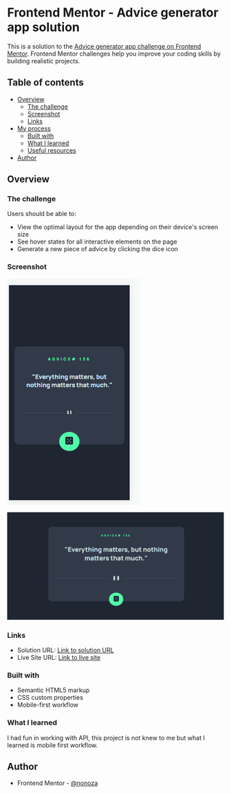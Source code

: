 # Frontend Mentor - Advice generator app solution

This is a solution to the [Advice generator app challenge on Frontend Mentor](https://www.frontendmentor.io/challenges/advice-generator-app-QdUG-13db). Frontend Mentor challenges help you improve your coding skills by building realistic projects.

## Table of contents

- [Overview](#overview)
  - [The challenge](#the-challenge)
  - [Screenshot](#screenshot)
  - [Links](#links)
- [My process](#my-process)
  - [Built with](#built-with)
  - [What I learned](#what-i-learned)
  - [Useful resources](#useful-resources)
- [Author](#author)

## Overview

### The challenge

Users should be able to:

- View the optimal layout for the app depending on their device's screen size
- See hover states for all interactive elements on the page
- Generate a new piece of advice by clicking the dice icon

### Screenshot

![Mobile view of solution](./images/mobile.PNG)

![Desktop view of solution](./images/desktop.PNG)

### Links

- Solution URL: [Link to solution URL](https://github.com/nonoza/frontendmentor/tree/main/advice-generator-app-main)
- Live Site URL: [Link to live site](https://nonoza.github.io/frontendmentor/advice-generator-app-main/)



### Built with

- Semantic HTML5 markup
- CSS custom properties
- Mobile-first workflow


### What I learned
I had fun in working with API, this project is not knew to me but what I learned is mobile first workflow.



## Author

- Frontend Mentor - [@nonoza](https://www.frontendmentor.io/profile/nonoza)

